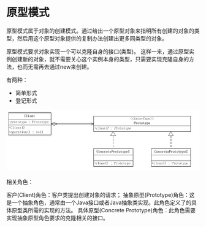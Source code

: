 # 原型模式



原型模式属于对象的创建模式。通过给出一个原型对象来指明所有创建的对象的类型，然后用这个原型对象提供的复制办法创建出更多同类型的对象。

原型模式要求对象实现一个可以克隆自身的接口(类型)。
这样一来，通过原型实例创建新的对象，就不需要关心这个实例本身的类型，只需要实现克隆自身的方法，也而无需再去通过new来创建。

有两种：
* 简单形式
* 登记形式

![img1.jpg](img1.jpg)

相关角色：

客户(Client)角色：客户类提出创建对象的请求；
抽象原型(Prototype)角色：这是一个抽象角色，通常由一个Java接口或者Java抽象类实现。此角色定义了的具体原型类所需的实现的方法。
具体原型(Concrete Prototype)角色：此角色需要实现抽象原型角色要求的克隆相关的接口。
